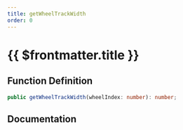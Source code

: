 ```yaml
---
title: getWheelTrackWidth
order: 0
---
```


# {{ $frontmatter.title }}

## Function Definition

```ts
public getWheelTrackWidth(wheelIndex: number): number;
```

## Documentation

<!--@include: ./parts/getWheelTrackWidth.md-->
